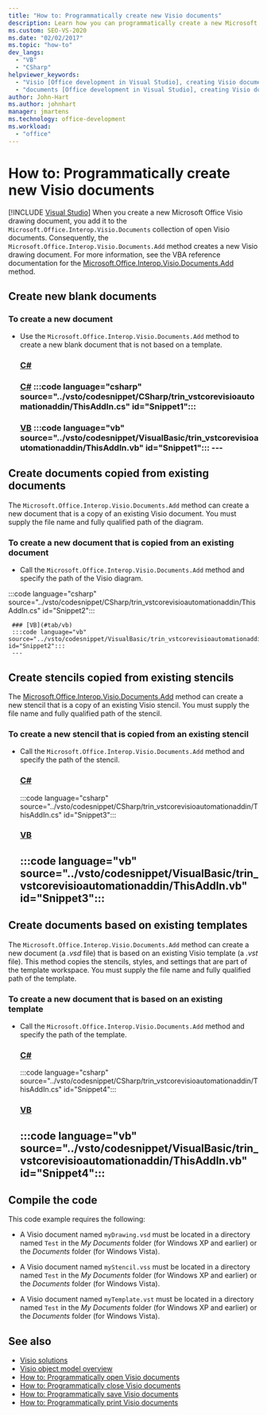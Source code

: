 ```yaml
---
title: "How to: Programmatically create new Visio documents"
description: Learn how you can programmatically create a new Microsoft Visio drawing document and add it to the Documents collection of open Visio documents.
ms.custom: SEO-VS-2020
ms.date: "02/02/2017"
ms.topic: "how-to"
dev_langs:
  - "VB"
  - "CSharp"
helpviewer_keywords:
  - "Visio [Office development in Visual Studio], creating Visio documents"
  - "documents [Office development in Visual Studio], creating Visio documents"
author: John-Hart
ms.author: johnhart
manager: jmartens
ms.technology: office-development
ms.workload:
  - "office"
---
```

# How to: Programmatically create new Visio documents

 [!INCLUDE [Visual Studio](~/includes/applies-to-version/vs-windows-only.md)]
  When you create a new Microsoft Office Visio drawing document, you add it to the `Microsoft.Office.Interop.Visio.Documents` collection of open Visio documents. Consequently, the `Microsoft.Office.Interop.Visio.Documents.Add` method creates a new Visio drawing document. For more information, see the VBA reference documentation for the [Microsoft.Office.Interop.Visio.Documents.Add](/office/vba/api/Visio.Documents.Add) method.

## Create new blank documents

### To create a new document

- Use the `Microsoft.Office.Interop.Visio.Documents.Add` method to create a new blank document that is not based on a template.

     ### [C#](#tab/csharp)
     ### [C#](#tab/csharp)     :::code language="csharp" source="../vsto/codesnippet/CSharp/trin_vstcorevisioautomationaddin/ThisAddIn.cs" id="Snippet1":::
     ### [VB](#tab/vb)     :::code language="vb" source="../vsto/codesnippet/VisualBasic/trin_vstcorevisioautomationaddin/ThisAddIn.vb" id="Snippet1":::     ---

## Create documents copied from existing documents
 The `Microsoft.Office.Interop.Visio.Documents.Add` method can create a new document that is a copy of an existing Visio document. You must supply the file name and fully qualified path of the diagram.

### To create a new document that is copied from an existing document

- Call the `Microsoft.Office.Interop.Visio.Documents.Add` method and specify the path of the Visio diagram.

:::code language="csharp" source="../vsto/codesnippet/CSharp/trin_vstcorevisioautomationaddin/ThisAddIn.cs" id="Snippet2":::

     ### [VB](#tab/vb)
     :::code language="vb" source="../vsto/codesnippet/VisualBasic/trin_vstcorevisioautomationaddin/ThisAddIn.vb" id="Snippet2":::
     ---

## Create stencils copied from existing stencils
 The [Microsoft.Office.Interop.Visio.Documents.Add](/office/vba/api/Visio.Documents.Add) method can create a new stencil that is a copy of an existing Visio stencil. You must supply the file name and fully qualified path of the stencil.

### To create a new stencil that is copied from an existing stencil

- Call the `Microsoft.Office.Interop.Visio.Documents.Add` method and specify the path of the stencil.

     ### [C#](#tab/csharp)
     :::code language="csharp" source="../vsto/codesnippet/CSharp/trin_vstcorevisioautomationaddin/ThisAddIn.cs" id="Snippet3":::

     ### [VB](#tab/vb)
     :::code language="vb" source="../vsto/codesnippet/VisualBasic/trin_vstcorevisioautomationaddin/ThisAddIn.vb" id="Snippet3":::
     ---

## Create documents based on existing templates
 The `Microsoft.Office.Interop.Visio.Documents.Add` method can create a new document (a *.vsd* file) that is based on an existing Visio template (a *.vst* file). This method copies the stencils, styles, and settings that are part of the template workspace. You must supply the file name and fully qualified path of the template.

### To create a new document that is based on an existing template

- Call the `Microsoft.Office.Interop.Visio.Documents.Add` method and specify the path of the template.

     ### [C#](#tab/csharp)
     :::code language="csharp" source="../vsto/codesnippet/CSharp/trin_vstcorevisioautomationaddin/ThisAddIn.cs" id="Snippet4":::

     ### [VB](#tab/vb)
     :::code language="vb" source="../vsto/codesnippet/VisualBasic/trin_vstcorevisioautomationaddin/ThisAddIn.vb" id="Snippet4":::
     ---

## Compile the code
 This code example requires the following:

- A Visio document named `myDrawing.vsd` must be located in a directory named `Test` in the *My Documents* folder (for Windows XP and earlier) or the *Documents* folder (for Windows Vista).

- A Visio document named `myStencil.vss` must be located in a directory named `Test` in the *My Documents* folder (for Windows XP and earlier) or the *Documents* folder (for Windows Vista).

- A Visio document named `myTemplate.vst` must be located in a directory named `Test` in the *My Documents* folder (for Windows XP and earlier) or the *Documents* folder (for Windows Vista).

## See also
- [Visio solutions](../vsto/visio-solutions.md)
- [Visio object model overview](../vsto/visio-object-model-overview.md)
- [How to: Programmatically open Visio documents](../vsto/how-to-programmatically-open-visio-documents.md)
- [How to: Programmatically close Visio documents](../vsto/how-to-programmatically-close-visio-documents.md)
- [How to: Programmatically save Visio documents](../vsto/how-to-programmatically-save-visio-documents.md)
- [How to: Programmatically print Visio documents](../vsto/how-to-programmatically-print-visio-documents.md)
